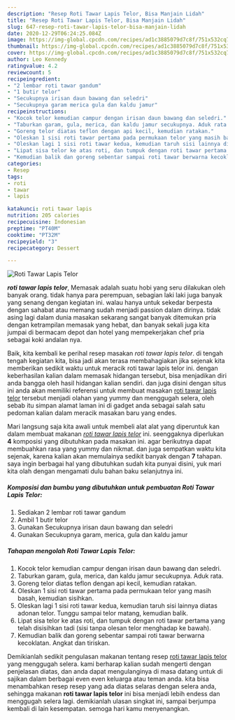 ```yaml
---
description: "Resep Roti Tawar Lapis Telor, Bisa Manjain Lidah"
title: "Resep Roti Tawar Lapis Telor, Bisa Manjain Lidah"
slug: 647-resep-roti-tawar-lapis-telor-bisa-manjain-lidah
date: 2020-12-29T06:24:25.084Z
image: https://img-global.cpcdn.com/recipes/ad1c3885079d7c8f/751x532cq70/roti-tawar-lapis-telor-foto-resep-utama.jpg
thumbnail: https://img-global.cpcdn.com/recipes/ad1c3885079d7c8f/751x532cq70/roti-tawar-lapis-telor-foto-resep-utama.jpg
cover: https://img-global.cpcdn.com/recipes/ad1c3885079d7c8f/751x532cq70/roti-tawar-lapis-telor-foto-resep-utama.jpg
author: Leo Kennedy
ratingvalue: 4.2
reviewcount: 5
recipeingredient:
- "2 lembar roti tawar gandum"
- "1 butir telor"
- "Secukupnya irisan daun bawang dan seledri"
- "Secukupnya garam merica gula dan kaldu jamur"
recipeinstructions:
- "Kocok telor kemudian campur dengan irisan daun bawang dan seledri."
- "Taburkan garam, gula, merica, dan kaldu jamur secukupnya. Aduk rata."
- "Goreng telor diatas teflon dengan api kecil, kemudian ratakan."
- "Oleskan 1 sisi roti tawar pertama pada permukaan telor yang masih basah, kemudian sisihkan."
- "Oleskan lagi 1 sisi roti tawar kedua, kemudian taruh sisi lainnya diatas adonan telor. Tunggu sampai telor matang, kemudian balik."
- "Lipat sisa telor ke atas roti, dan tumpuk dengan roti tawar pertama yang telah disisihkan tadi (sisi tanpa olesan telor menghadap ke bawah)."
- "Kemudian balik dan goreng sebentar sampai roti tawar berwarna kecoklatan. Angkat dan tiriskan."
categories:
- Resep
tags:
- roti
- tawar
- lapis

katakunci: roti tawar lapis 
nutrition: 205 calories
recipecuisine: Indonesian
preptime: "PT40M"
cooktime: "PT32M"
recipeyield: "3"
recipecategory: Dessert

---
```



![Roti Tawar Lapis Telor](https://img-global.cpcdn.com/recipes/ad1c3885079d7c8f/751x532cq70/roti-tawar-lapis-telor-foto-resep-utama.jpg)

<b><i>roti tawar lapis telor</i></b>, Memasak adalah suatu hobi yang seru dilakukan oleh banyak orang. tidak hanya para perempuan, sebagian laki laki juga banyak yang senang dengan kegiatan ini. walau hanya untuk sekedar berpesta dengan sahabat atau memang sudah menjadi passion dalam dirinya. tidak asing lagi dalam dunia masakan sekarang sangat banyak ditemukan pria dengan ketrampilan memasak yang hebat, dan banyak sekali juga kita jumpai di bermacam depot dan hotel yang mempekerjakan chef pria sebagai koki andalan nya.



Baik, kita kembali ke perihal resep masakan <i>roti tawar lapis telor</i>. di tengah tengah kegiatan kita, bisa jadi akan terasa membahagiakan jika sejenak kita memberikan sedikit waktu untuk meracik roti tawar lapis telor ini. dengan keberhasilan kalian dalam memasak hidangan tersebut, bisa menjadikan diri anda bangga oleh hasil hidangan kalian sendiri. dan juga disini dengan situs ini anda akan memiliki referensi untuk membuat masakan <u>roti tawar lapis telor</u> tersebut menjadi olahan yang yummy dan menggugah selera, oleh sebab itu simpan alamat laman ini di gadget anda sebagai salah satu pedoman kalian dalam meracik masakan baru yang endes.


Mari langsung saja kita awali untuk membeli alat alat yang diperuntuk kan dalam membuat makanan <u><i>roti tawar lapis telor</i></u> ini. seenggaknya diperlukan <b>4</b> komposisi yang dibutuhkan pada masakan ini. agar berikutnya dapat membuahkan rasa yang yummy dan nikmat. dan juga sempatkan waktu kita sejenak, karena kalian akan memulainya sedikit banyak dengan <b>7</b> tahapan. saya ingin berbagai hal yang dibutuhkan sudah kita punyai disini, yuk mari kita olah dengan mengamati dulu bahan baku selanjutnya ini.

<!--inarticleads1-->

##### Komposisi dan bumbu yang dibutuhkan untuk pembuatan Roti Tawar Lapis Telor:

1. Sediakan 2 lembar roti tawar gandum
1. Ambil 1 butir telor
1. Gunakan Secukupnya irisan daun bawang dan seledri
1. Gunakan Secukupnya garam, merica, gula dan kaldu jamur




<!--inarticleads2-->

##### Tahapan mengolah Roti Tawar Lapis Telor:

1. Kocok telor kemudian campur dengan irisan daun bawang dan seledri.
1. Taburkan garam, gula, merica, dan kaldu jamur secukupnya. Aduk rata.
1. Goreng telor diatas teflon dengan api kecil, kemudian ratakan.
1. Oleskan 1 sisi roti tawar pertama pada permukaan telor yang masih basah, kemudian sisihkan.
1. Oleskan lagi 1 sisi roti tawar kedua, kemudian taruh sisi lainnya diatas adonan telor. Tunggu sampai telor matang, kemudian balik.
1. Lipat sisa telor ke atas roti, dan tumpuk dengan roti tawar pertama yang telah disisihkan tadi (sisi tanpa olesan telor menghadap ke bawah).
1. Kemudian balik dan goreng sebentar sampai roti tawar berwarna kecoklatan. Angkat dan tiriskan.




Demikianlah sedikit pengulasan makanan tentang resep <u>roti tawar lapis telor</u> yang menggugah selera. kami berharap kalian sudah mengerti dengan penjelasan diatas, dan anda dapat mengulanginya di masa datang untuk di sajikan dalam berbagai even even keluarga atau teman anda. kita bisa menambahkan resep resep yang ada diatas selaras dengan selera anda, sehingga makanan <b>roti tawar lapis telor</b> ini bisa menjadi lebih endess dan menggugah selera lagi. demikianlah ulasan singkat ini, sampai berjumpa kembali di lain kesempatan. semoga hari kamu menyenangkan.
